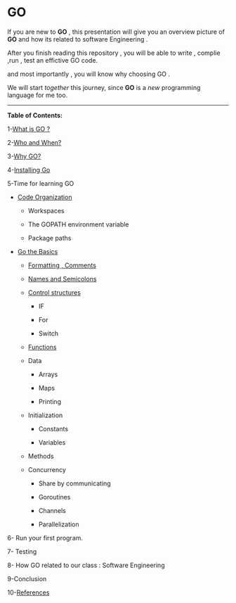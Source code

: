 # GO

If you are new to **GO** , this presentation will give you an overview picture of **GO** and how its related to software Engineering .

After you finish reading this repository , you will be able to write , complie ,run , test an effictive GO code.

and most importantly , you will know why choosing GO .

We will start *together* this journey, since **GO** is a *new* programming language for me too.


-----------------------------------------------------------------------------------------------------


**Table of Contents:**



1-[What is GO ?](https://github.com/Afnan-Aldhahri/GO/blob/master/What%20is%20GO%20%3F%20.md)  

2-[Who and When?](https://github.com/Afnan-Aldhahri/GO/blob/master/Who%20and%20When%3F.md)

3-[Why GO?](https://github.com/Afnan-Aldhahri/GO/blob/master/Why%20GO.md) 

4-[Installing Go](https://github.com/Afnan-Aldhahri/GO/blob/master/InstallingGO.md) 

5-Time for learning GO

 * [Code Organization](https://github.com/Afnan-Aldhahri/GO/blob/master/Code%20Organization.md)
 
     * Workspaces
     
     * The GOPATH environment variable
     
     * Package paths

* [Go the Basics](https://github.com/Afnan-Aldhahri/GO/blob/master/Go%20the%20Basics.md) 
 
     * [Formatting , Comments](https://github.com/Afnan-Aldhahri/GO/blob/master/Formatting%20%2C%20Comments%20and%20Semicolons.md)

     * [Names and Semicolons](https://github.com/Afnan-Aldhahri/GO/blob/master/Names.md)

     * [Control structures](https://github.com/Afnan-Aldhahri/GO/blob/master/Control%20structures.md)
    
         * IF
         
         * For
         
         * Switch
         
     * [Functions](https://github.com/Afnan-Aldhahri/GO/blob/master/Functions.md)
 
     * Data
     
         * Arrays
         
         * Maps
         
         * Printing
         
         
     * Initialization
     
         * Constants
         
         * Variables
         
     * Methods
     
     * Concurrency
         * Share by communicating
         
         * Goroutines
         
         * Channels
         
         * Parallelization


6- Run your first program.

7- Testing

8- How GO related to our class : Software Engineering

9-Conclusion

10-[References](https://github.com/Afnan-Aldhahri/GO/blob/master/bibliography.md)
